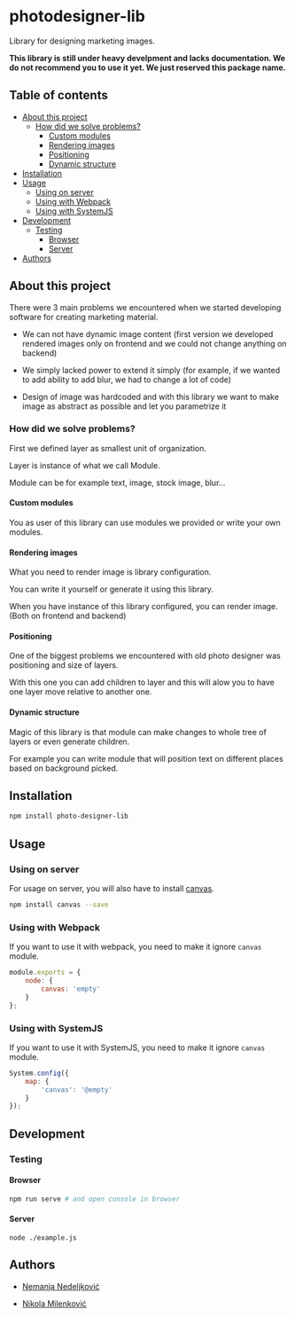 # photodesigner-lib

Library for designing marketing images. 

**This library is still under heavy develpment and lacks documentation. We do not recommend you to use it yet. We just reserved this package name.**

## Table of contents

<!-- vim-markdown-toc GFM -->

* [About this project](#about-this-project)
	* [How did we solve problems?](#how-did-we-solve-problems)
		* [Custom modules](#custom-modules)
		* [Rendering images](#rendering-images)
		* [Positioning](#positioning)
		* [Dynamic structure](#dynamic-structure)
* [Installation](#installation)
* [Usage](#usage)
	* [Using on server](#using-on-server)
	* [Using with Webpack](#using-with-webpack)
	* [Using with SystemJS](#using-with-systemjs)
* [Development](#development)
	* [Testing](#testing)
		* [Browser](#browser)
		* [Server](#server)
* [Authors](#authors)

<!-- vim-markdown-toc -->

## About this project

There were 3 main problems we encountered when we started developing software for creating marketing material. 

 * We can not have dynamic image content (first version we developed rendered images only on frontend and we could not change anything on backend)

 * We simply lacked power to extend it simply (for example, if we wanted to add ability to add blur, we had to change a lot of code)

 * Design of image was hardcoded and with this library we want to make image as abstract as possible and let you parametrize it

### How did we solve problems? 

First we defined layer as smallest unit of organization. 

Layer is instance of what we call Module.

Module can be for example text, image, stock image, blur... 

#### Custom modules

You as user of this library can use modules we provided or write your own modules. 

#### Rendering images

What you need to render image is library configuration. 

You can write it yourself or generate it using this library. 

When you have instance of this library configured, you can render image. (Both on frontend and backend)

#### Positioning

One of the biggest problems we encountered with old photo designer was positioning and size of layers. 

With this one you can add children to layer and this will alow you to have one layer move relative to another one. 

#### Dynamic structure

Magic of this library is that module can make changes to whole tree of layers or even generate children. 

For example you can write module that will position text on different places based on background picked. 

## Installation

```bash
npm install photo-designer-lib
```

## Usage

### Using on server

For usage on server, you will also have to install [canvas](https://github.com/Automattic/node-canvas). 

```bash
npm install canvas --save
```

### Using with Webpack

If you want to use it with webpack, you need to make it ignore ``canvas`` module. 

```javascript
module.exports = {
	node: {
		canvas: 'empty'
	}
};
```

### Using with SystemJS

If you want to use it with SystemJS, you need to make it ignore ``canvas`` module. 

```javascript
System.config({
	map: {
		'canvas': '@empty'
	}
});
```

## Development

### Testing

#### Browser

```bash
npm run serve # and open console in browser
```

#### Server

```
node ./example.js
```

## Authors

 * [Nemanja Nedeljković](https://nemanja.top/)

 * [Nikola Milenković](https://github.com/nikolamilenkovic)

